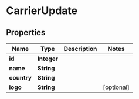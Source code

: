 # CarrierUpdate

## Properties
Name | Type | Description | Notes
------------ | ------------- | ------------- | -------------
**id** | **Integer** |  | 
**name** | **String** |  | 
**country** | **String** |  | 
**logo** | **String** |  |  [optional]
